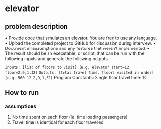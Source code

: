 # elevator
## problem description
• Provide code that simulates an elevator. You are free to use any language.
• Upload the completed project to GitHub for discussion during interview.
• Document all assumptions and any features that weren’t implemented.
• The result should be an executable, or script, that can be run with the following inputs and generate the following outputs.

`Inputs: [list of floors to visit] (e.g. elevator start=12 floor=2,9,1,32)`
`Outputs: [total travel time, floors visited in order] (e.g. 560 12,2,9,1,32)`
Program Constants: Single floor travel time: 10

## How to run


### assumptions
1. No time spent on each floor (ie. time loading passengers)
2. Travel time is identical for each floor travelled
